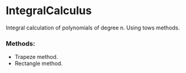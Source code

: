 # IntegralCalculus
Integral calculation of polynomials of degree n. Using tows methods.

### Methods:
- Trapeze method.
- Rectangle method.
